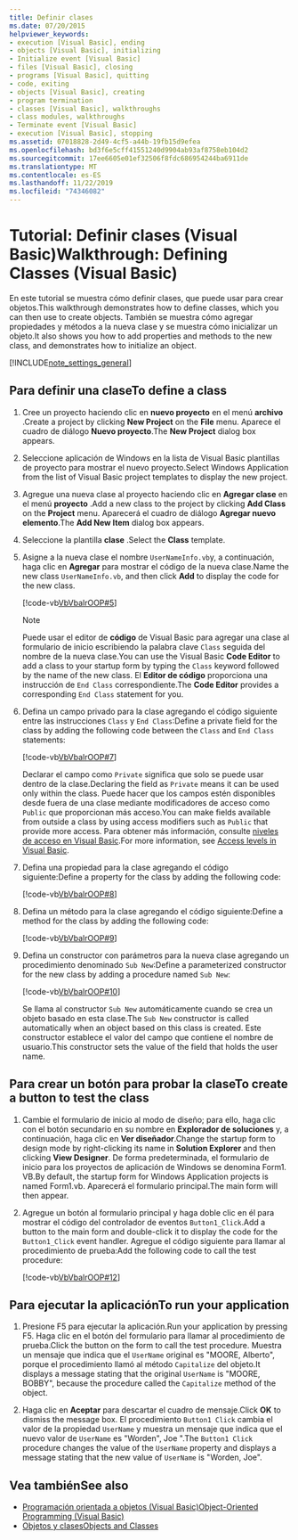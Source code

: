 ```yaml
---
title: Definir clases
ms.date: 07/20/2015
helpviewer_keywords:
- execution [Visual Basic], ending
- objects [Visual Basic], initializing
- Initialize event [Visual Basic]
- files [Visual Basic], closing
- programs [Visual Basic], quitting
- code, exiting
- objects [Visual Basic], creating
- program termination
- classes [Visual Basic], walkthroughs
- class modules, walkthroughs
- Terminate event [Visual Basic]
- execution [Visual Basic], stopping
ms.assetid: 07018828-2d49-4cf5-a44b-19fb15d9efea
ms.openlocfilehash: bd3f6e5cff41551240d9904ab93af8758eb104d2
ms.sourcegitcommit: 17ee6605e01ef32506f8fdc686954244ba6911de
ms.translationtype: MT
ms.contentlocale: es-ES
ms.lasthandoff: 11/22/2019
ms.locfileid: "74346082"
---
```

# <a name="walkthrough-defining-classes-visual-basic"></a><span data-ttu-id="cfcea-102">Tutorial: Definir clases (Visual Basic)</span><span class="sxs-lookup"><span data-stu-id="cfcea-102">Walkthrough: Defining Classes (Visual Basic)</span></span>

<span data-ttu-id="cfcea-103">En este tutorial se muestra cómo definir clases, que puede usar para crear objetos.</span><span class="sxs-lookup"><span data-stu-id="cfcea-103">This walkthrough demonstrates how to define classes, which you can then use to create objects.</span></span> <span data-ttu-id="cfcea-104">También se muestra cómo agregar propiedades y métodos a la nueva clase y se muestra cómo inicializar un objeto.</span><span class="sxs-lookup"><span data-stu-id="cfcea-104">It also shows you how to add properties and methods to the new class, and demonstrates how to initialize an object.</span></span>  
  
[!INCLUDE[note_settings_general](~/includes/note-settings-general-md.md)]  
  
## <a name="to-define-a-class"></a><span data-ttu-id="cfcea-105">Para definir una clase</span><span class="sxs-lookup"><span data-stu-id="cfcea-105">To define a class</span></span>
  
1. <span data-ttu-id="cfcea-106">Cree un proyecto haciendo clic en **nuevo proyecto** en el menú **archivo** .</span><span class="sxs-lookup"><span data-stu-id="cfcea-106">Create a project by clicking **New Project** on the **File** menu.</span></span> <span data-ttu-id="cfcea-107">Aparece el cuadro de diálogo **Nuevo proyecto**.</span><span class="sxs-lookup"><span data-stu-id="cfcea-107">The **New Project** dialog box appears.</span></span>  
  
2. <span data-ttu-id="cfcea-108">Seleccione aplicación de Windows en la lista de Visual Basic plantillas de proyecto para mostrar el nuevo proyecto.</span><span class="sxs-lookup"><span data-stu-id="cfcea-108">Select Windows Application from the list of Visual Basic project templates to display the new project.</span></span>  
  
3. <span data-ttu-id="cfcea-109">Agregue una nueva clase al proyecto haciendo clic en **Agregar clase** en el menú **proyecto** .</span><span class="sxs-lookup"><span data-stu-id="cfcea-109">Add a new class to the project by clicking **Add Class** on the **Project** menu.</span></span> <span data-ttu-id="cfcea-110">Aparecerá el cuadro de diálogo **Agregar nuevo elemento**.</span><span class="sxs-lookup"><span data-stu-id="cfcea-110">The **Add New Item** dialog box appears.</span></span>  
  
4. <span data-ttu-id="cfcea-111">Seleccione la plantilla **clase** .</span><span class="sxs-lookup"><span data-stu-id="cfcea-111">Select the **Class** template.</span></span>  
  
5. <span data-ttu-id="cfcea-112">Asigne a la nueva clase el nombre `UserNameInfo.vb`y, a continuación, haga clic en **Agregar** para mostrar el código de la nueva clase.</span><span class="sxs-lookup"><span data-stu-id="cfcea-112">Name the new class `UserNameInfo.vb`, and then click **Add** to display the code for the new class.</span></span>  
  
     [!code-vb[VbVbalrOOP#5](~/samples/snippets/visualbasic/VS_Snippets_VBCSharp/VbVbalrOOP/VB/OOP.vb#5)]
  
    > [!NOTE]
    > <span data-ttu-id="cfcea-113">Puede usar el editor de **código** de Visual Basic para agregar una clase al formulario de inicio escribiendo la palabra clave `Class` seguida del nombre de la nueva clase.</span><span class="sxs-lookup"><span data-stu-id="cfcea-113">You can use the Visual Basic **Code Editor** to add a class to your startup form by typing the `Class` keyword followed by the name of the new class.</span></span> <span data-ttu-id="cfcea-114">El **Editor de código** proporciona una instrucción de `End Class` correspondiente.</span><span class="sxs-lookup"><span data-stu-id="cfcea-114">The **Code Editor** provides a corresponding `End Class` statement for you.</span></span>  
  
6. <span data-ttu-id="cfcea-115">Defina un campo privado para la clase agregando el código siguiente entre las instrucciones `Class` y `End Class`:</span><span class="sxs-lookup"><span data-stu-id="cfcea-115">Define a private field for the class by adding the following code between the `Class` and `End Class` statements:</span></span>  
  
     [!code-vb[VbVbalrOOP#7](~/samples/snippets/visualbasic/VS_Snippets_VBCSharp/VbVbalrOOP/VB/OOP.vb#7)]
  
     <span data-ttu-id="cfcea-116">Declarar el campo como `Private` significa que solo se puede usar dentro de la clase.</span><span class="sxs-lookup"><span data-stu-id="cfcea-116">Declaring the field as `Private` means it can be used only within the class.</span></span> <span data-ttu-id="cfcea-117">Puede hacer que los campos estén disponibles desde fuera de una clase mediante modificadores de acceso como `Public` que proporcionan más acceso.</span><span class="sxs-lookup"><span data-stu-id="cfcea-117">You can make fields available from outside a class by using access modifiers such as `Public` that provide more access.</span></span> <span data-ttu-id="cfcea-118">Para obtener más información, consulte [niveles de acceso en Visual Basic](../../../../visual-basic/programming-guide/language-features/declared-elements/access-levels.md).</span><span class="sxs-lookup"><span data-stu-id="cfcea-118">For more information, see [Access levels in Visual Basic](../../../../visual-basic/programming-guide/language-features/declared-elements/access-levels.md).</span></span>  
  
7. <span data-ttu-id="cfcea-119">Defina una propiedad para la clase agregando el código siguiente:</span><span class="sxs-lookup"><span data-stu-id="cfcea-119">Define a property for the class by adding the following code:</span></span>  
  
     [!code-vb[VbVbalrOOP#8](~/samples/snippets/visualbasic/VS_Snippets_VBCSharp/VbVbalrOOP/VB/OOP.vb#8)]
  
8. <span data-ttu-id="cfcea-120">Defina un método para la clase agregando el código siguiente:</span><span class="sxs-lookup"><span data-stu-id="cfcea-120">Define a method for the class by adding the following code:</span></span>  
  
     [!code-vb[VbVbalrOOP#9](~/samples/snippets/visualbasic/VS_Snippets_VBCSharp/VbVbalrOOP/VB/OOP.vb#9)]
  
9. <span data-ttu-id="cfcea-121">Defina un constructor con parámetros para la nueva clase agregando un procedimiento denominado `Sub New`:</span><span class="sxs-lookup"><span data-stu-id="cfcea-121">Define a parameterized constructor for the new class by adding a procedure named `Sub New`:</span></span>  
  
     [!code-vb[VbVbalrOOP#10](~/samples/snippets/visualbasic/VS_Snippets_VBCSharp/VbVbalrOOP/VB/OOP.vb#10)]
  
     <span data-ttu-id="cfcea-122">Se llama al constructor `Sub New` automáticamente cuando se crea un objeto basado en esta clase.</span><span class="sxs-lookup"><span data-stu-id="cfcea-122">The `Sub New` constructor is called automatically when an object based on this class is created.</span></span> <span data-ttu-id="cfcea-123">Este constructor establece el valor del campo que contiene el nombre de usuario.</span><span class="sxs-lookup"><span data-stu-id="cfcea-123">This constructor sets the value of the field that holds the user name.</span></span>  
  
## <a name="to-create-a-button-to-test-the-class"></a><span data-ttu-id="cfcea-124">Para crear un botón para probar la clase</span><span class="sxs-lookup"><span data-stu-id="cfcea-124">To create a button to test the class</span></span>
  
1. <span data-ttu-id="cfcea-125">Cambie el formulario de inicio al modo de diseño; para ello, haga clic con el botón secundario en su nombre en **Explorador de soluciones** y, a continuación, haga clic en **Ver diseñador**.</span><span class="sxs-lookup"><span data-stu-id="cfcea-125">Change the startup form to design mode by right-clicking its name in **Solution Explorer** and then clicking **View Designer**.</span></span> <span data-ttu-id="cfcea-126">De forma predeterminada, el formulario de inicio para los proyectos de aplicación de Windows se denomina Form1. VB.</span><span class="sxs-lookup"><span data-stu-id="cfcea-126">By default, the startup form for Windows Application projects is named Form1.vb.</span></span> <span data-ttu-id="cfcea-127">Aparecerá el formulario principal.</span><span class="sxs-lookup"><span data-stu-id="cfcea-127">The main form will then appear.</span></span>  
  
2. <span data-ttu-id="cfcea-128">Agregue un botón al formulario principal y haga doble clic en él para mostrar el código del controlador de eventos `Button1_Click`.</span><span class="sxs-lookup"><span data-stu-id="cfcea-128">Add a button to the main form and double-click it to display the code for the `Button1_Click` event handler.</span></span> <span data-ttu-id="cfcea-129">Agregue el código siguiente para llamar al procedimiento de prueba:</span><span class="sxs-lookup"><span data-stu-id="cfcea-129">Add the following code to call the test procedure:</span></span>  
  
     [!code-vb[VbVbalrOOP#12](~/samples/snippets/visualbasic/VS_Snippets_VBCSharp/VbVbalrOOP/VB/OOP.vb#12)]
  
## <a name="to-run-your-application"></a><span data-ttu-id="cfcea-130">Para ejecutar la aplicación</span><span class="sxs-lookup"><span data-stu-id="cfcea-130">To run your application</span></span>
  
1. <span data-ttu-id="cfcea-131">Presione F5 para ejecutar la aplicación.</span><span class="sxs-lookup"><span data-stu-id="cfcea-131">Run your application by pressing F5.</span></span> <span data-ttu-id="cfcea-132">Haga clic en el botón del formulario para llamar al procedimiento de prueba.</span><span class="sxs-lookup"><span data-stu-id="cfcea-132">Click the button on the form to call the test procedure.</span></span> <span data-ttu-id="cfcea-133">Muestra un mensaje que indica que el `UserName` original es "MOORE, Alberto", porque el procedimiento llamó al método `Capitalize` del objeto.</span><span class="sxs-lookup"><span data-stu-id="cfcea-133">It displays a message stating that the original `UserName` is "MOORE, BOBBY", because the procedure called the `Capitalize` method of the object.</span></span>  
  
2. <span data-ttu-id="cfcea-134">Haga clic en **Aceptar** para descartar el cuadro de mensaje.</span><span class="sxs-lookup"><span data-stu-id="cfcea-134">Click **OK** to dismiss the message box.</span></span> <span data-ttu-id="cfcea-135">El procedimiento `Button1 Click` cambia el valor de la propiedad `UserName` y muestra un mensaje que indica que el nuevo valor de `UserName` es "Worden", Joe ".</span><span class="sxs-lookup"><span data-stu-id="cfcea-135">The `Button1 Click` procedure changes the value of the `UserName` property and displays a message stating that the new value of `UserName` is "Worden, Joe".</span></span>  
  
## <a name="see-also"></a><span data-ttu-id="cfcea-136">Vea también</span><span class="sxs-lookup"><span data-stu-id="cfcea-136">See also</span></span>

- [<span data-ttu-id="cfcea-137">Programación orientada a objetos (Visual Basic)</span><span class="sxs-lookup"><span data-stu-id="cfcea-137">Object-Oriented Programming (Visual Basic)</span></span>](../../concepts/object-oriented-programming.md)
- [<span data-ttu-id="cfcea-138">Objetos y clases</span><span class="sxs-lookup"><span data-stu-id="cfcea-138">Objects and Classes</span></span>](../../../../visual-basic/programming-guide/language-features/objects-and-classes/index.md)
